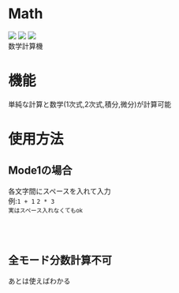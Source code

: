 # Math
![](https://img.shields.io/badge/-Windows-0078D6.svg?logo=windows&style=plastic&label=)
![](https://img.shields.io/github/v/release/nfmcpwr/Math?style=plastic)
![](https://img.shields.io/github/downloads/nfmcpwr/Math/total?color=green&style=plastic)<br>
数学計算機

# 機能
単純な計算と数学(1次式,2次式,積分,微分)が計算可能

# 使用方法
## Mode1の場合
各文字間にスペースを入れて入力<br>
例:```1 + 1```
   ```2 * 3```
   <br>
   <sub>実はスペース入れなくてもok</sub>
   
  <br>
  <br>
  
  ## 全モード分数計算不可
  あとは使えばわかる
